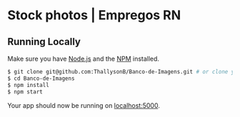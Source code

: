 # Stock photos | Empregos RN

## Running Locally

Make sure you have [Node.js](http://nodejs.org/) and the [NPM](https://www.npmjs.com/) installed.

```sh
$ git clone git@github.com:ThallysonB/Banco-de-Imagens.git # or clone your own fork
$ cd Banco-de-Imagens
$ npm install
$ npm start
```

Your app should now be running on [localhost:5000](http://localhost:5000/).